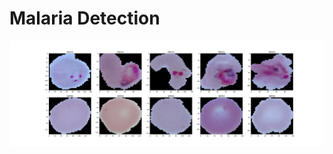# Malaria Detection 

![This is how malaria looks like](https://github.com/jjpd777/malaria-detection/blob/master/plotted_images.png)
